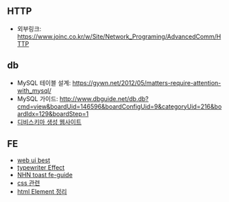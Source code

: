 ## HTTP
* 외부링크: <https://www.joinc.co.kr/w/Site/Network_Programing/AdvancedComm/HTTP>

## db
* MySQL 테이블 설계: https://gywn.net/2012/05/matters-require-attention-with_mysql/
* MySQL 가이드: http://www.dbguide.net/db.db?cmd=view&boardUid=146596&boardConfigUid=9&categoryUid=216&boardIdx=129&boardStep=1
* [디비스키마 생성 웹사이트](https://www.erdcloud.com/)

## FE
* [web ui best](https://www.awwwards.com/)
* [typewriter Effect](https://css-tricks.com/snippets/css/typewriter-effect/)
* [NHN toast fe-guide](https://ui.toast.com/fe-guide)
* [css 관련](https://css-tricks.com/)
* [html Element 정리](https://developer.mozilla.org/ko/docs/Web/HTML/Element)
